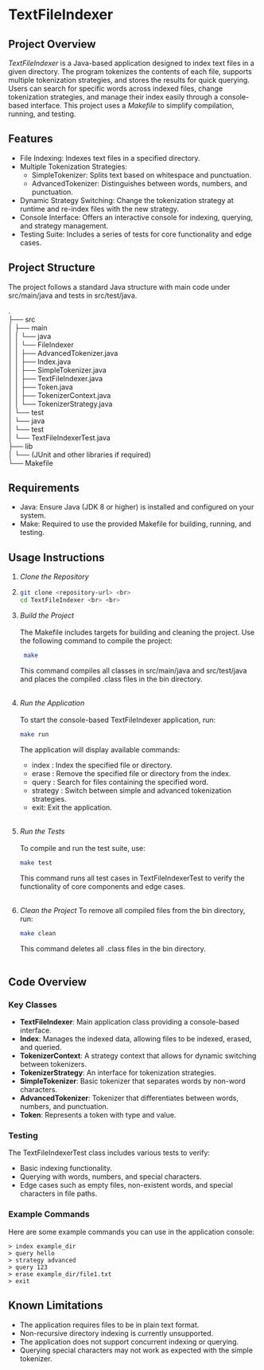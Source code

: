# TextFileIndexer #

## Project Overview ##
*TextFileIndexer* is a Java-based application designed to index text files in a given directory. The program tokenizes the contents of each file, supports multiple tokenization strategies, and stores the results for quick querying. Users can search for specific words across indexed files, change tokenization strategies, and manage their index easily through a console-based interface. This project uses a *Makefile* to simplify compilation, running, and testing.

## Features ##
- File Indexing: Indexes text files in a specified directory.
- Multiple Tokenization Strategies:
  - SimpleTokenizer: Splits text based on whitespace and punctuation.
  - AdvancedTokenizer: Distinguishes between words, numbers, and punctuation.
- Dynamic Strategy Switching: Change the tokenization strategy at runtime and re-index files with the new strategy.
- Console Interface: Offers an interactive console for indexing, querying, and strategy management.
- Testing Suite: Includes a series of tests for core functionality and edge cases.
  
## Project Structure ##
The project follows a standard Java structure with main code under src/main/java and tests in src/test/java.

. <br>
├── src <br>
│   ├── main <br>
│   │   └── java  <br>
│   │       └── FileIndexer <br>
│   │           ├── AdvancedTokenizer.java <br>
│   │           ├── Index.java <br>
│   │           ├── SimpleTokenizer.java <br>
│   │           ├── TextFileIndexer.java <br>
│   │           ├── Token.java <br>
│   │           ├── TokenizerContext.java <br>
│   │           └── TokenizerStrategy.java <br>
│   └── test <br>
│       └── java <br>
│           └── test <br>
│               └── TextFileIndexerTest.java <br>
├── lib <br>
│   └── (JUnit and other libraries if required) <br>
└── Makefile <br>

## Requirements ##
- Java: Ensure Java (JDK 8 or higher) is installed and configured on your system.
- Make: Required to use the provided Makefile for building, running, and testing.

## Usage Instructions ##
1. *Clone the Repository*
2. 
    ```bash
   git clone <repository-url> <br>
   cd TextFileIndexer <br> <br>
    ```

2. *Build the Project* <br> <br>
   The Makefile includes targets for building and cleaning the project. Use the following command to compile the project:
    
   ```bash
    make
    ```
    This command compiles all classes in src/main/java and src/test/java and places the compiled .class files in the bin directory.
    <br> <br>

3. *Run the Application* <br> <br>
   To start the console-based TextFileIndexer application, run:

    ```bash
    make run
    ```
    The application will display available commands:
    
    - index <path>: Index the specified file or directory.
    - erase <path>: Remove the specified file or directory from the index.
    - query <word>: Search for files containing the specified word.
    - strategy <type>: Switch between simple and advanced tokenization strategies.
    - exit: Exit the application.
    <br> <br>

4. *Run the Tests* <br> <br>
   To compile and run the test suite, use:

    ```bash
    make test
    ```
    This command runs all test cases in TextFileIndexerTest to verify the functionality of core components and edge cases.
    <br> <br>

5. *Clean the Project*
   To remove all compiled files from the bin directory, run:
    
    ```bash
    make clean
    ```

    This command deletes all .class files in the bin directory.
        <br> <br>

## Code Overview ##

### Key Classes ###

- **TextFileIndexer**: Main application class providing a console-based interface.
- **Index**: Manages the indexed data, allowing files to be indexed, erased, and queried.
- **TokenizerContext**: A strategy context that allows for dynamic switching between tokenizers.
- **TokenizerStrategy**: An interface for tokenization strategies.
- **SimpleTokenizer**: Basic tokenizer that separates words by non-word characters.
- **AdvancedTokenizer**: Tokenizer that differentiates between words, numbers, and punctuation.
- **Token**: Represents a token with type and value.

### Testing ###
The TextFileIndexerTest class includes various tests to verify:

- Basic indexing functionality.
- Querying with words, numbers, and special characters.
- Edge cases such as empty files, non-existent words, and special characters in file paths.

### Example Commands ###
Here are some example commands you can use in the application console:

```plaintext
> index example_dir
> query hello
> strategy advanced
> query 123
> erase example_dir/file1.txt
> exit
```

## Known Limitations ##
- The application requires files to be in plain text format.
- Non-recursive directory indexing is currently unsupported.
- The application does not support concurrent indexing or querying.
- Querying special characters may not work as expected with the simple tokenizer.
